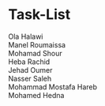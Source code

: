 # Task-List
Ola Halawi<br>
Manel Roumaissa <br>
Mohamad Shour <br>
Heba Rachid <br>
Jehad Oumer <br>
Nasser Saleh <br>
Mohammad Mostafa Hareb <br>
Mohamed Hedna <br>
